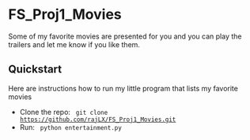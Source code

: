 # FS_Proj1_Movies
Some of my favorite movies are presented for you and you can play the trailers and let me know if you like them.

## Quickstart
Here are instructions how to run my little program that lists my favorite movies

* Clone the repo: <code> git clone https://github.com/rajLX/FS_Proj1_Movies.git </code>
* Run: <code> python entertainment.py </code>


